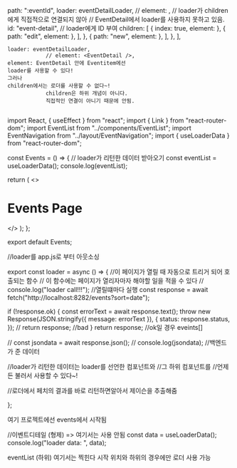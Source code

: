 path: ":eventId",
            loader: eventDetailLoader,
            // element: <EventDetail />,
            // loader가 children에게 직접적으로 연결되지 않아
            // EventDetail에서 loader를 사용하지 못하고 있음.
            id: "event-detail", // loader에게 ID 부여
            children: [
              { index: true, element: <EventDetail /> },
              { path: "edit", element: <EditPage /> },
            ],
          },
          { path: "new", element: <NewEvent /> },
        ],
      },
    ],

```
loader: eventDetailLoader,
            // element: <EventDetail />,
element: EventDetail 안에 Eventitem에선
loader를 사용할 수 있다!
그러나 
children에서는 로더를 사용할 수 없다~!
            children은 하위 개념이 아니다.
            직접적인 연결이 아니기 때문에 안됨.


```


import React, { useEffect } from "react";
import { Link } from "react-router-dom";
import EventList from "../components/EventList";
import EventNavigation from "../layout/EventNavigation";
import { useLoaderData } from "react-router-dom";

const Events = () => {
  // loader가 리턴한 데이터 받아오기
  const eventList = useLoaderData();
  console.log(eventList);

  return (
    <>
      <h1>Events Page</h1>
      <EventList eventList={eventList} />
    </>
  );
};

export default Events;

//loader를 app.js로 부터 아웃소싱

export const loader = async () => {
  //이 페이지가 열릴 때 자동으로 트리거 되어 호출되는 함수
  // 이 함수에는 페이지가 열리자마자 해야할 일을 적을 수 있다
  // console.log("loader call!!!"); //열릴떄마다 실행
  const response = await fetch("http://localhost:8282/events?sort=date");

  if (!response.ok) {
    const errorText = await response.text();
    throw new Response(JSON.stringify({ message: errorText }), {
      status: response.status,
    });
    // return response; //bad
  }
  return response; //ok일 경우 eveints[]

  // const jsondata = await response.json();
  // console.log(jsondata); //백엔드가 준 데이터

  //loader가 리턴한 데이터는 loader를 선언한 컴포넌트와 
  //그 하위 컴포넌트를
  //언제든 불러서 사용할 수 있다~!

  //로더에서 페치의 결과를 바로 리턴하면알아서 제이슨을 추출해줌

};


여기 프로젝트에선 
events에서 시작됨

//이벤트디테일 (형제) => 여기서는 사용 안됨
  const data = useLoaderData();
  console.log("loader data: ", data);

eventList (하위) 여기서는 찍힌다
                시작 위치와 하위의 경우에만 로더 사용 가능
                